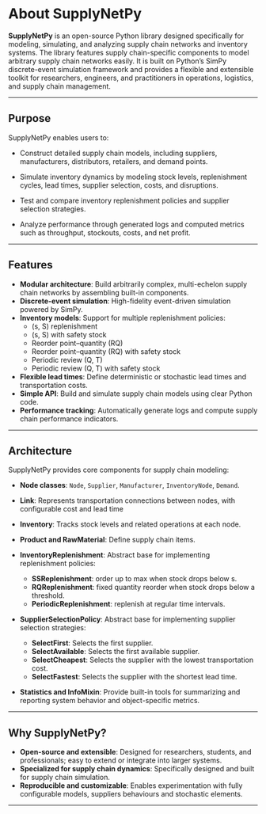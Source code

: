 # About SupplyNetPy

**SupplyNetPy** is an open-source Python library designed specifically for modeling, simulating, and analyzing supply chain networks and inventory systems. The library features supply chain-specific components to model arbitrary supply chain networks easily. It is built on Python’s SimPy discrete-event simulation framework and provides a flexible and extensible toolkit for researchers, engineers, and practitioners in operations, logistics, and supply chain management.

---

## Purpose

SupplyNetPy enables users to:

- Construct detailed supply chain models, including suppliers, manufacturers, distributors, retailers, and demand points.

- Simulate inventory dynamics by modeling stock levels, replenishment cycles, lead times, supplier selection, costs, and disruptions.

- Test and compare inventory replenishment policies and supplier selection strategies.

- Analyze performance through generated logs and computed metrics such as throughput, stockouts, costs, and net profit.

---

## Features

- **Modular architecture**: Build arbitrarily complex, multi-echelon supply chain networks by assembling built-in components.
- **Discrete-event simulation**: High-fidelity event-driven simulation powered by SimPy.
- **Inventory models**: Support for multiple replenishment policies:
    - (s, S) replenishment
    - (s, S) with safety stock
    - Reorder point–quantity (RQ)
    - Reorder point–quantity (RQ) with safety stock
    - Periodic review (Q, T)
    - Periodic review (Q, T) with safety stock
- **Flexible lead times**: Define deterministic or stochastic lead times and transportation costs.
- **Simple API**: Build and simulate supply chain models using clear Python code.
- **Performance tracking**: Automatically generate logs and compute supply chain performance indicators.

---

## Architecture

SupplyNetPy provides core components for supply chain modeling:

- **Node classes**: `Node`, `Supplier`, `Manufacturer`, `InventoryNode`, `Demand`.
- **Link**: Represents transportation connections between nodes, with configurable cost and lead time
- **Inventory**: Tracks stock levels and related operations at each node.
- **Product and RawMaterial**: Define supply chain items.
- **InventoryReplenishment**: Abstract base for implementing replenishment policies:
    - **SSReplenishment**: order up to max when stock drops below s.
    - **RQReplenishment**: fixed quantity reorder when stock drops below a threshold.
    - **PeriodicReplenishment**: replenish at regular time intervals.

- **SupplierSelectionPolicy**: Abstract base for implementing supplier selection strategies:
    - **SelectFirst**: Selects the first supplier.
    - **SelectAvailable**: Selects the first available supplier.
    - **SelectCheapest**: Selects the supplier with the lowest transportation cost.
    - **SelectFastest**: Selects the supplier with the shortest lead time.
- **Statistics and InfoMixin**: Provide built-in tools for summarizing and reporting system behavior and object-specific metrics.

---

## Why SupplyNetPy?

- **Open-source and extensible**: Designed for researchers, students, and professionals; easy to extend or integrate into larger systems.
- **Specialized for supply chain dynamics**: Specifically designed and built for supply chain simulation.
- **Reproducible and customizable**: Enables experimentation with fully configurable models, suppliers behaviours and stochastic elements.

---
